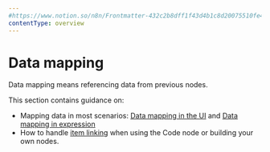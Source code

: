 ```yaml
---
#https://www.notion.so/n8n/Frontmatter-432c2b8dff1f43d4b1c8d20075510fe4
contentType: overview
---
```


# Data mapping

Data mapping means referencing data from previous nodes. 

This section contains guidance on:

* Mapping data in most scenarios: [Data mapping in the UI](/data/data-mapping/data-mapping-ui.md) and [Data mapping in expression](/data/data-mapping/data-mapping-expressions.md)
* How to handle [item linking](/data/data-mapping/data-item-linking/index.md) when using the Code node or building your own nodes. 
